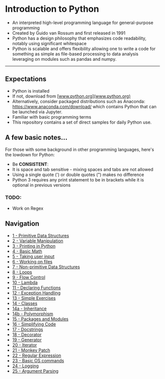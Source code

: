 # Introduction to Python
 + An interpreted high-level programming language for general-purpose programming
 + Created by Guido van Rossum and first released in 1991
  + Python has a design philosophy that emphasizes code readability, notably using significant whitespace
 + Python is scalable and offers flexibility allowing one to write a code for something as simple as file-based processing to data analysis leveraging on modules such as pandas and numpy.

---

## Expectations
+ Python is installed
 + If not, download from [www.python.org](www.python.org)
 + Alternatively, consider packaged distributions such as Anaconda: https://www.anaconda.com/download/ which contains Python that can be launched via Jupyter.
 + Familiar with basic programming terms
+ This repository contains a set of direct samples for daily Python use.


## A few basic notes...
For those with some background in other programming languages, here's the lowdown for Python:
+ Be **CONSISTENT**:
 + It is space and tab sensitive - mixing spaces and tabs are not allowed
 + Using a single quote (') or double quotes (") makes no difference
+ Python 3 requires any print statement to be in brackets while it is optional in previous versions

### TODO:
+ Work on Regex

## Navigation
+ [1   - Primitive Data Structures](1_primitive_data_structures.md)
+ [2   - Variable Manipulation](2_variable_manipulation.md)
+ [3   - Printing in Python](3_printing_in_python.md)
+ [4   - Basic Math](4_simple_math.md)
+ [5   - Taking user input](5_accepting_input.md)
+ [6   - Working on files](6_file_actions.md)
+ [7   - Non-primitive Data Structures](7_non_primitive_data_structures.md)
+ [8   - Loops](8_loops.md)
+ [9   - Flow Control](9_flow_control.md)
+ [10  - Lambda](10_lambda.md)
+ [11  - Declaring Functions](11_functions.md)
+ [12  - Exception Handling](12_exception_handling.md)
+ [13  - Simple Exercises](13_simple_exercise.md)
+ [14  - Classes](14_classes.md)
+ [14a - Inheritance](14a_inheritance.md)
+ [14b - Polymorphism](14b_polymorphism.md)
+ [15  - Packages and Modules](15_package_module.md)
+ [16  - Simplifying Code](16_simplifying_code.md)
+ [17  - Docstrings](17_docstrings.md)
+ [18  - Decorator](18_decorator.md)
+ [19  - Generator](19_generator.md)
+ [20  - Iterator](20_iterator.md)
+ [21  - Monkey Patch](21_monkey_patch.md)
+ [22  - Regular Expression](22_regex.md)
+ [23  - Basic OS commands](23_simple_os.md)
+ [24  - Logging](24_logging.md)
+ [25  - Argument Parsing](25_argument_parse.md)
